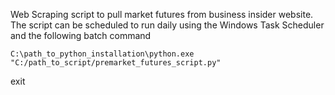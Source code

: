 Web Scraping script to pull market futures from business insider website. The script can be scheduled to run daily using the Windows Task Scheduler and the following batch command

`C:\path_to_python_installation\python.exe "C:/path_to_script/premarket_futures_script.py"`

exit
